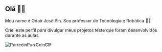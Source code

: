 ## Olá 👋💕

Meu nome é Odair José Pin. Sou professor de Tecnologia e Robótica 👨‍🏫

Criei este perfil para divulgar meus projetos teste que foram desenvolvidos durante as aulas. 

![PurrcoinPurrCoinGIF](https://github.com/user-attachments/assets/5593309d-77c4-4fc5-81a7-ad2d7248d854)

<!--
**Prof-SaveState/Prof-SaveState** is a ✨ _special_ ✨ repository because its `README.md` (this file) appears on your GitHub profile.

Here are some ideas to get you started:

- 🔭 I’m currently working on ...
- 🌱 I’m currently learning ...
- 👯 I’m looking to collaborate on ...
- 🤔 I’m looking for help with ...
- 💬 Ask me about ...
- 📫 How to reach me: ...
- 😄 Pronouns: ...
- ⚡ Fun fact: ...
-->
